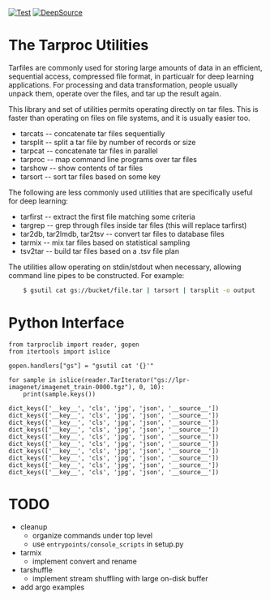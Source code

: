 [![Test](https://github.com/tmbdev/tarproc/workflows/Test/badge.svg)](https://github.com/tmbdev/tarproc/actions?query=workflow%3ATest)
[![DeepSource](https://static.deepsource.io/deepsource-badge-light-mini.svg)](https://deepsource.io/gh/tmbdev/tarproc/?ref=repository-badge)

# The Tarproc Utilities

Tarfiles are commonly used for storing large amounts of data in an efficient,
sequential access, compressed file format, in particualr for deep learning
applications. For processing and data transformation,
people usually unpack them, operate over the files, and tar up the result again.

This library and set of utilities permits operating directly on tar files. This
is faster than operating on files on file systems, and it is usually easier too.

- tarcats -- concatenate tar files sequentially
- tarsplit -- split a tar file by number of records or size
- tarpcat -- concatenate tar files in parallel
- tarproc -- map command line programs over tar files
- tarshow -- show contents of tar files
- tarsort -- sort tar files based on some key

The following are less commonly used utilities that are specifically useful
for deep learning:

- tarfirst -- extract the first file matching some criteria
- targrep -- grep through files inside tar files (this will replace tarfirst)
- tar2db, tar2lmdb, tar2tsv -- convert tar files to database files
- tarmix -- mix tar files based on statistical sampling
- tsv2tar -- build tar files based on a .tsv file plan

The utilities allow operating on stdin/stdout when necessary, allowing
command line pipes to be constructed. For example:

```Bash
    $ gsutil cat gs://bucket/file.tar | tarsort | tarsplit -o output
```

# Python Interface


```sos
from tarproclib import reader, gopen
from itertools import islice

gopen.handlers["gs"] = "gsutil cat '{}'"

for sample in islice(reader.TarIterator("gs://lpr-imagenet/imagenet_train-0000.tgz"), 0, 10):
    print(sample.keys())
```

    dict_keys(['__key__', 'cls', 'jpg', 'json', '__source__'])
    dict_keys(['__key__', 'cls', 'jpg', 'json', '__source__'])
    dict_keys(['__key__', 'cls', 'jpg', 'json', '__source__'])
    dict_keys(['__key__', 'cls', 'jpg', 'json', '__source__'])
    dict_keys(['__key__', 'cls', 'jpg', 'json', '__source__'])
    dict_keys(['__key__', 'cls', 'jpg', 'json', '__source__'])
    dict_keys(['__key__', 'cls', 'jpg', 'json', '__source__'])
    dict_keys(['__key__', 'cls', 'jpg', 'json', '__source__'])
    dict_keys(['__key__', 'cls', 'jpg', 'json', '__source__'])
    dict_keys(['__key__', 'cls', 'jpg', 'json', '__source__'])

# TODO


- cleanup
    - organize commands under top level
    - use `entrypoints/console_scripts` in setup.py
- tarmix
    - implement convert and rename
- tarshuffle
    - implement stream shuffling with large on-disk buffer
- add argo examples

